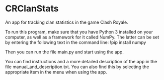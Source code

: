# CRClanStats
An app for tracking clan statistics in the game Clash Royale.

To run this program, make sure that you have Python 3 installed on your computer, as well as a framework for it called NumPy. The latter can be set by entering the following text in the command line:
!pip install numpy

Then you can run the file main.py and start using the app.

You can find instructions and a more detailed description of the app in the file manual_and_description.txt.
You can also find this by selecting the appropriate item in the menu when using the app.
